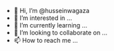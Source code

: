- 👋 Hi, I’m @husseinwagaza
- 👀 I’m interested in ...
- 🌱 I’m currently learning ...
- 💞️ I’m looking to collaborate on ...
- 📫 How to reach me ...

<!---
husseinwagaza/husseinwagaza is a ✨ special ✨ repository because its `README.md` (this file) appears on your GitHub profile.
You can click the Preview link to take a look at your changes.
--->
